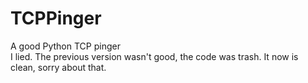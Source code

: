 # TCPPinger
A good Python TCP pinger
<br>
I lied. The previous version wasn't good, the code was trash. It now is clean, sorry about that.
